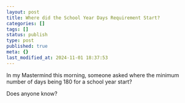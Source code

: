 ```yaml
---
layout: post
title: Where did the School Year Days Requirement Start?
categories: []
tags: []
status: publish
type: post
published: true
meta: {}
last_modified_at: 2024-11-01 18:37:53
---
```


In my Mastermind this morning, someone asked where the minimum number of days being 180 for a school year start?

Does anyone know?
